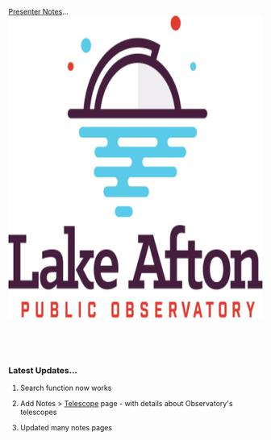 [Presenter Notes](notes)...<br/>
<img src="./img/logo-lapo.svg" width="600" height="600" title="LAPO"/>
<br/><br/><br/><br/><br/>
### Latest Updates...

1.  Search function now works

1.  Add Notes > [Telescope](telescope) page - with details about Observatory's telescopes

1.  Updated many notes pages